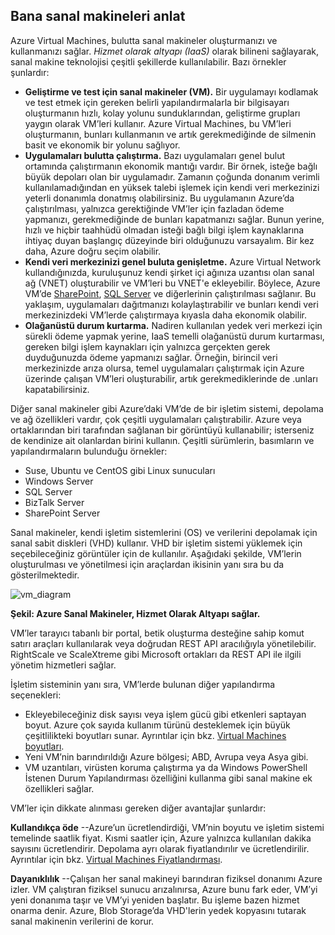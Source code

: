 <a name="tellmevm"></a>

## <a name="tell-me-about-virtual-machines"></a>Bana sanal makineleri anlat
Azure Virtual Machines, bulutta sanal makineler oluşturmanızı ve kullanmanızı sağlar. *Hizmet olarak altyapı (IaaS)* olarak bilineni sağlayarak, sanal makine teknolojisi çeşitli şekillerde kullanılabilir. Bazı örnekler şunlardır:

* **Geliştirme ve test için sanal makineler (VM).** Bir uygulamayı kodlamak ve test etmek için gereken belirli yapılandırmalarla bir bilgisayarı oluşturmanın hızlı, kolay yolunu sunduklarından, geliştirme grupları yaygın olarak VM’leri kullanır. Azure Virtual Machines, bu VM’leri oluşturmanın, bunları kullanmanın ve artık gerekmediğinde de silmenin basit ve ekonomik bir yolunu sağlıyor.
* **Uygulamaları bulutta çalıştırma.** Bazı uygulamaları genel bulut ortamında çalıştırmanın ekonomik mantığı vardır. Bir örnek, isteğe bağlı büyük depoları olan bir uygulamadır. Zamanın çoğunda donanım verimli kullanılamadığından en yüksek talebi işlemek için kendi veri merkezinizi yeterli donanımla donatmış olabilirsiniz. Bu uygulamanın Azure’da çalıştırılması, yalnızca gerektiğinde VM’ler için fazladan ödeme yapmanızı, gerekmediğinde de bunları kapatmanızı sağlar. Bunun yerine, hızlı ve hiçbir taahhüdü olmadan isteği bağlı bilgi işlem kaynaklarına ihtiyaç duyan başlangıç düzeyinde biri olduğunuzu varsayalım. Bir kez daha, Azure doğru seçim olabilir.
* **Kendi veri merkezinizi genel buluta genişletme.** Azure Virtual Network kullandığınızda, kuruluşunuz kendi şirket içi ağınıza uzantısı olan sanal ağ (VNET) oluşturabilir ve VM’leri bu VNET'e ekleyebilir. Böylece, Azure VM’de [SharePoint](../articles/virtual-machines/windows/sharepoint-farm.md?toc=%2fazure%2fvirtual-machines%2fwindows%2ftoc.json), [SQL Server](../articles/virtual-machines/windows/sql/virtual-machines-windows-sql-server-iaas-overview.md) ve diğerlerinin çalıştırılması sağlanır. Bu yaklaşım, uygulamaları dağıtmanızı kolaylaştırabilir ve bunları kendi veri merkezinizdeki VM’lerde çalıştırmaya kıyasla daha ekonomik olabilir.   
* **Olağanüstü durum kurtarma.** Nadiren kullanılan yedek veri merkezi için sürekli ödeme yapmak yerine, IaaS temelli olağanüstü durum kurtarması, gereken bilgi işlem kaynakları için yalnızca gerçekten gerek duyduğunuzda ödeme yapmanızı sağlar.  Örneğin, birincil veri merkezinizde arıza olursa, temel uygulamaları çalıştırmak için Azure üzerinde çalışan VM’leri oluşturabilir, artık gerekmediklerinde de .unları kapatabilirsiniz.

Diğer sanal makineler gibi Azure’daki VM’de de bir işletim sistemi, depolama ve ağ özellikleri vardır, çok çeşitli uygulamaları çalıştırabilir. Azure veya ortaklarından biri tarafından sağlanan bir görüntüyü kullanabilir; isterseniz de kendinize ait olanlardan birini kullanın. Çeşitli sürümlerin, basımların ve yapılandırmaların bulunduğu örnekler:

* Suse, Ubuntu ve CentOS gibi Linux sunucuları
* Windows Server 
* SQL Server
* BizTalk Server 
* SharePoint Server

Sanal makineler, kendi işletim sistemlerini (OS) ve verilerini depolamak için sanal sabit diskleri (VHD) kullanır. VHD bir işletim sistemi yüklemek için seçebileceğiniz görüntüler için de kullanılır. Aşağıdaki şekilde, VM’lerin oluşturulması ve yönetilmesi için araçlardan ikisinin yanı sıra bu da gösterilmektedir.

<a name="fig_createvms"></a>
![vm_diagram](./media/virtual-machines-choose-me-content/diagram.png)

**Şekil: Azure Sanal Makineler, Hizmet Olarak Altyapı sağlar.**

VM’ler tarayıcı tabanlı bir portal, betik oluşturma desteğine sahip komut satırı araçları kullanılarak veya doğrudan REST API aracılığıyla yönetilebilir. RightScale ve ScaleXtreme gibi Microsoft ortakları da REST API ile ilgili yönetim hizmetleri sağlar. 

İşletim sisteminin yanı sıra, VM’lerde bulunan diğer yapılandırma seçenekleri:

* Ekleyebileceğiniz disk sayısı veya işlem gücü gibi etkenleri saptayan boyut. Azure çok sayıda kullanım türünü desteklemek için büyük çeşitlilikteki boyutları sunar. Ayrıntılar için bkz. [Virtual Machines boyutları](../articles/virtual-machines/linux/sizes.md?toc=%2fazure%2fvirtual-machines%2flinux%2ftoc.json).  
* Yeni VM’nin barındırıldığı Azure bölgesi; ABD, Avrupa veya Asya gibi. 
* VM uzantıları, virüsten koruma çalıştırma ya da Windows PowerShell İstenen Durum Yapılandırması özelliğini kullanma gibi sanal makine ek özellikleri sağlar.

VM’ler için dikkate alınması gereken diğer avantajlar şunlardır:

**Kullandıkça öde** --Azure’un ücretlendirdiği, VM’nin boyutu ve işletim sistemi temelinde saatlik fiyat. Kısmi saatler için, Azure yalnızca kullanılan dakika sayısını ücretlendirir. Depolama ayrı olarak fiyatlandırılır ve ücretlendirilir. Ayrıntılar için bkz. [Virtual Machines Fiyatlandırması](https://azure.microsoft.com/pricing/details/virtual-machines/).

**Dayanıklılık** --Çalışan her sanal makineyi barındıran fiziksel donanımı Azure izler. VM çalıştıran fiziksel sunucu arızalınırsa, Azure bunu fark eder, VM’yi yeni donanıma taşır ve VM’yi yeniden başlatır. Bu işleme bazen hizmet onarma denir. Azure, Blob Storage’da VHD'lerin yedek kopyasını tutarak sanal makinenin verilerini de korur. 

